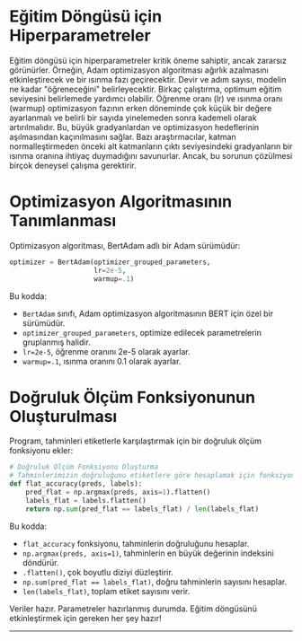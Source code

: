 # Eğitim Döngüsü için Hiperparametreler

Eğitim döngüsü için hiperparametreler kritik öneme sahiptir, ancak zararsız görünürler. Örneğin, Adam optimizasyon algoritması ağırlık azalmasını etkinleştirecek ve bir ısınma fazı geçirecektir. Devir ve adım sayısı, modelin ne kadar "öğreneceğini" belirleyecektir. Birkaç çalıştırma, optimum eğitim seviyesini belirlemede yardımcı olabilir. Öğrenme oranı (lr) ve ısınma oranı (warmup) optimizasyon fazının erken döneminde çok küçük bir değere ayarlanmalı ve belirli bir sayıda yinelemeden sonra kademeli olarak artırılmalıdır. Bu, büyük gradyanlardan ve optimizasyon hedeflerinin aşılmasından kaçınılmasını sağlar. Bazı araştırmacılar, katman normalleştirmeden önceki alt katmanların çıktı seviyesindeki gradyanların bir ısınma oranına ihtiyaç duymadığını savunurlar. Ancak, bu sorunun çözülmesi birçok deneysel çalışma gerektirir.

# Optimizasyon Algoritmasının Tanımlanması

Optimizasyon algoritması, BertAdam adlı bir Adam sürümüdür: 
```python
optimizer = BertAdam(optimizer_grouped_parameters,
                     lr=2e-5,
                     warmup=.1)
```
Bu kodda:
- `BertAdam` sınıfı, Adam optimizasyon algoritmasının BERT için özel bir sürümüdür.
- `optimizer_grouped_parameters`, optimize edilecek parametrelerin gruplanmış halidir.
- `lr=2e-5`, öğrenme oranını 2e-5 olarak ayarlar.
- `warmup=.1`, ısınma oranını 0.1 olarak ayarlar.

# Doğruluk Ölçüm Fonksiyonunun Oluşturulması

Program, tahminleri etiketlerle karşılaştırmak için bir doğruluk ölçüm fonksiyonu ekler:
```python
# Doğruluk Ölçüm Fonksiyonu Oluşturma
# Tahminlerimizin doğruluğunu etiketlere göre hesaplamak için fonksiyon
def flat_accuracy(preds, labels):
    pred_flat = np.argmax(preds, axis=1).flatten()
    labels_flat = labels.flatten()
    return np.sum(pred_flat == labels_flat) / len(labels_flat)
```
Bu kodda:
- `flat_accuracy` fonksiyonu, tahminlerin doğruluğunu hesaplar.
- `np.argmax(preds, axis=1)`, tahminlerin en büyük değerinin indeksini döndürür.
- `.flatten()`, çok boyutlu diziyi düzleştirir.
- `np.sum(pred_flat == labels_flat)`, doğru tahminlerin sayısını hesaplar.
- `len(labels_flat)`, toplam etiket sayısını verir.

Veriler hazır. Parametreler hazırlanmış durumda. Eğitim döngüsünü etkinleştirmek için gereken her şey hazır!

---

